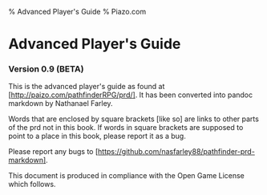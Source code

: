 % Advanced Player's Guide
% Piazo.com

# Advanced Player's Guide

### Version 0.9 (BETA)

This is the advanced player's guide as found at
[http://paizo.com/pathfinderRPG/prd/]. It has been converted into
pandoc markdown by Nathanael Farley. 

Words that are enclosed by square brackets [like so] are links to
other parts of the prd not in this book. If words in square
brackets are supposed to point to a place in this book, please
report it as a bug.

Please report any bugs to
[https://github.com/nasfarley88/pathfinder-prd-markdown].

This document is produced in compliance with the Open Game
License which follows.
